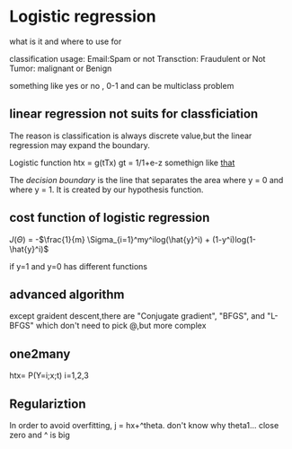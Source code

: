 # Logistic regression

what is it and where to use for

classification usage:
Email:Spam or not
Transction: Fraudulent or Not
Tumor: malignant or Benign

something like yes or no , 0-1 and can be multiclass problem


## linear regression not suits for classficiation

The reason is classification is always discrete value,but the linear regression may expand the boundary.

Logistic function  htx = g(tTx) 
gt = 1/1+e-z
somethign like [that](https://www.coursera.org/learn/machine-learning-course/supplement/AqSH6/hypothesis-representation)

The *decision boundary* is the line that separates the area where y = 0 and where y = 1. It is created by our hypothesis function.


## cost function of logistic regression

$J(\Theta)$ = -$\frac{1}{m} \Sigma_{i=1}^my^ilog(\hat{y}^i) + (1-y^i)log(1-\hat{y}^i)$

if y=1 and y=0 has different functions

## advanced algorithm
 except graident descent,there are "Conjugate gradient", "BFGS", and "L-BFGS" which don't need to pick @,but more complex


## one2many
htx= P(Y=i;x;t) i=1,2,3


## Regulariztion

In order to avoid overfitting, 
j = hx+^theta. don't know why theta1... close zero and ^ is big
